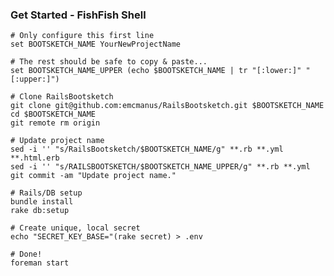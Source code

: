 ### Get Started - FishFish Shell

    # Only configure this first line
    set BOOTSKETCH_NAME YourNewProjectName

    # The rest should be safe to copy & paste...
    set BOOTSKETCH_NAME_UPPER (echo $BOOTSKETCH_NAME | tr "[:lower:]" "[:upper:]")

    # Clone RailsBootsketch
    git clone git@github.com:emcmanus/RailsBootsketch.git $BOOTSKETCH_NAME
    cd $BOOTSKETCH_NAME
    git remote rm origin

    # Update project name
    sed -i '' "s/RailsBootsketch/$BOOTSKETCH_NAME/g" **.rb **.yml **.html.erb
    sed -i '' "s/RAILSBOOTSKETCH/$BOOTSKETCH_NAME_UPPER/g" **.rb **.yml
    git commit -am "Update project name."

    # Rails/DB setup
    bundle install
    rake db:setup

    # Create unique, local secret
    echo "SECRET_KEY_BASE="(rake secret) > .env

    # Done!
    foreman start
